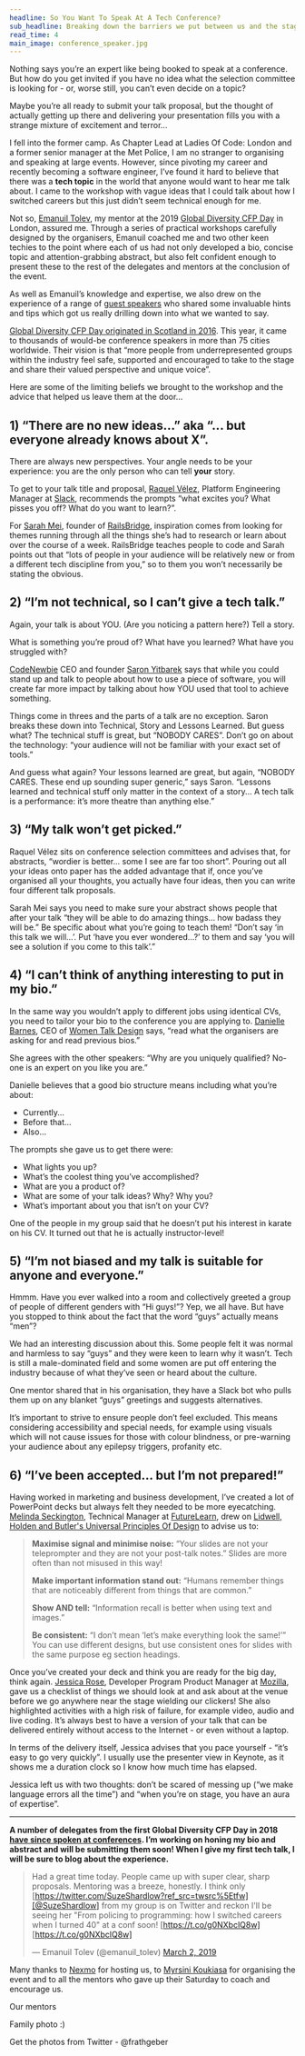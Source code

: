 ```yaml
---
headline: So You Want To Speak At A Tech Conference?
sub_headline: Breaking down the barriers we put between us and the stage
read_time: 4
main_image: conference_speaker.jpg
---
```


Nothing says you’re an expert like being booked to speak at a conference.  But how do you get invited if you have no idea what the selection committee is looking for - or, worse still, you can’t even decide on a topic?

Maybe you’re all ready to submit your talk proposal, but the thought of actually getting up there and delivering your presentation fills you with a strange mixture of excitement and terror...

I fell into the former camp.  As Chapter Lead at Ladies Of Code: London and a former senior manager at the Met Police, I am no stranger to organising and speaking at large events.  However, since pivoting my career and recently becoming a software engineer, I’ve found it hard to believe that there was a **tech topic** in the world that anyone would want to hear me talk about.  I came to the workshop with vague ideas that I could talk about how I switched careers but this just didn’t seem technical enough for me.

Not so, [Emanuil Tolev](https://twitter.com/emanuil_tolev), my mentor at the 2019 [Global Diversity CFP Day](https://globaldiversitycfpday.com) in London, assured me.  Through a series of practical workshops carefully designed by the organisers, Emanuil coached me and two other keen techies to the point where each of us had not only developed a bio, concise topic and attention-grabbing abstract, but also felt confident enough to present these to the rest of the delegates and mentors at the conclusion of the event.

As well as Emanuil’s knowledge and expertise, we also drew on the experience of a range of [guest speakers](https://globaldiversitycfpday.com/schedule) who shared some invaluable hints and tips which got us really drilling down into what we wanted to say.

[Global Diversity CFP Day originated in Scotland in 2016](http://scotlandjs.com/global-diversity-cfp-day).  This year, it came to thousands of would-be conference speakers in more than 75 cities worldwide.  Their vision is that “more people from underrepresented groups within the industry feel safe, supported and encouraged to take to the stage and share their valued perspective and unique voice”.

Here are some of the limiting beliefs we brought to the workshop and the advice that helped us leave them at the door...

## 1) “There are no new ideas...” aka “... but everyone already knows about X”.

There are always new perspectives.  Your angle needs to be your experience: you are the only person who can tell **your** story.

To get to your talk title and proposal, [Raquel Vélez](https://twitter.com/rockbot), Platform Engineering Manager at [Slack](https://slack.com), recommends the prompts “what excites you?  What pisses you off?  What do you want to learn?”.

For [Sarah Mei](https://twitter.com/sarahmei), founder of [RailsBridge](http://railsbridge.org), inspiration comes from looking for themes running through all the things she’s had to research or learn about over the course of a week.  RailsBridge teaches people to code and Sarah points out that “lots of people in your audience will be relatively new or from a different tech discipline from you,” so to them you won’t necessarily be stating the obvious.

## 2) “I’m not technical, so I can’t give a tech talk.”

Again, your talk is about YOU.  (Are you noticing a pattern here?)  Tell a story.

What is something you’re proud of?  What have you learned?  What have you struggled with?

[CodeNewbie](https://codenewbie.org) CEO and founder [Saron Yitbarek](https://saron.io) says that while you could stand up and talk to people about how to use a piece of software, you will create far more impact by talking about how YOU used that tool to achieve something.

Things come in threes and the parts of a talk are no exception.  Saron breaks these down into Technical, Story and Lessons Learned.  But guess what?  The technical stuff is great, but “NOBODY CARES”.  Don’t go on about the technology: “your audience will not be familiar with your exact set of tools.”

And guess what again?  Your lessons learned are great, but again, “NOBODY CARES.  These end up sounding super generic,” says Saron.  “Lessons learned and technical stuff only matter in the context of a story...  A tech talk is a performance: it’s more theatre than anything else.”

## 3) “My talk won’t get picked.”

Raquel Vélez sits on conference selection committees and advises that, for abstracts, “wordier is better... some I see are far too short”.  Pouring out all your ideas onto paper has the added advantage that if, once you’ve organised all your thoughts, you actually have four ideas, then you can write four different talk proposals.

Sarah Mei says you need to make sure your abstract shows people that after your talk “they will be able to do amazing things... how badass they will be.”  Be specific about what you’re going to teach them!  “Don’t say ‘in this talk we will...’.  Put ‘have you ever wondered...?’ to them and say ‘you will see a solution if you come to this talk’.”

## 4) “I can’t think of anything interesting to put in my bio.”

In the same way you wouldn’t apply to different jobs using identical CVs, you need to tailor your bio to the conference you are applying to.  [Danielle Barnes](https://twitter.com/daniellesheryce), CEO of [Women Talk Design](https://womentalkdesign.com) says, “read what the organisers are asking for and read previous bios.”

She agrees with the other speakers: “Why are you uniquely qualified?  No-one is an expert on you like you are.”

Danielle believes that a good bio structure means including what you’re about:

- Currently...
- Before that...
- Also...

The prompts she gave us to get there were:

- What lights you up?
- What’s the coolest thing you’ve accomplished?
- What are you a product of?
- What are some of your talk ideas?  Why?  Why you?
- What’s important about you that isn’t on your CV?

One of the people in my group said that he doesn’t put his interest in karate on his CV.  It turned out that he is actually instructor-level!

## 5) “I’m not biased and my talk is suitable for anyone and everyone.”

Hmmm.  Have you ever walked into a room and collectively greeted a group of people of different genders with “Hi guys!”?  Yep, we all have.  But have you stopped to think about the fact that the word “guys” actually means “men”?

We had an interesting discussion about this.  Some people felt it was normal and harmless to say “guys” and they were keen to learn why it wasn’t.  Tech is still a male-dominated field and some women are put off entering the industry because of what they’ve seen or heard about the culture.

One mentor shared that in his organisation, they have a Slack bot who pulls them up on any blanket “guys” greetings and suggests alternatives.

It’s important to strive to ensure people don’t feel excluded.  This means considering accessibility and special needs, for example using visuals which will not cause issues for those with colour blindness, or pre-warning your audience about any epilepsy triggers, profanity etc.

## 6) “I’ve been accepted... but I’m not prepared!”

Having worked in marketing and business development, I’ve created a lot of PowerPoint decks but always felt they needed to be more eyecatching.  [Melinda Seckington](https://missgeeky.com), Technical Manager at [FutureLearn](https://futurelearn.com), drew on [Lidwell, Holden and Butler's Universal Principles Of Design](http://universalprinciplesofdesign.com/books) to advise us to:

> **Maximise signal and minimise noise:** “Your slides are not your teleprompter and they are not your post-talk notes.”  Slides are more often than not misused in this way!
>
> **Make important information stand out:** “Humans remember things that are noticeably different from things that are common.”
>
> **Show AND tell:** “Information recall is better when using text and images.”
>
> **Be consistent:** “I don’t mean ‘let’s make everything look the same!’”  You can use different designs, but use consistent ones for slides with the same purpose eg section headings.

Once you’ve created your deck and think you are ready for the big day, think again.  [Jessica Rose](http://jessica.tech), Developer Program Product Manager at [Mozilla](https://mozilla.org), gave us a checklist of things we should look at and ask about at the venue before we go anywhere near the stage wielding our clickers!  She also highlighted activities with a high risk of failure, for example video, audio and live coding.  It’s always best to have a version of your talk that can be delivered entirely without access to the Internet - or even without a laptop.

In terms of the delivery itself, Jessica advises that you pace yourself - “it’s easy to go very quickly”.  I usually use the presenter view in Keynote, as it shows me a duration clock so I know how much time has elapsed.

Jessica left us with two thoughts: don’t be scared of messing up (“we make language errors all the time”) and “when you’re on stage, you have an aura of expertise”.

---

**A number of delegates from the first Global Diversity CFP Day in 2018 [have since spoken at conferences](https://www.globaldiversitycfpday.com/blog).  I’m working on honing my bio and abstract and will be submitting them soon!  When I give my first tech talk, I will be sure to blog about the experience.**

<blockquote class="twitter-tweet tw-align-center" data-lang="en"><p lang="en" dir="ltr">

Had a great time today. People came up with super clear, sharp proposals. Mentoring was a breeze, honestly. I think only [https://twitter.com/SuzeShardlow?ref_src=twsrc%5Etfw][@SuzeShardlow] from my group is on Twitter and reckon I'll be seeing her "From policing to programming: how I switched careers when I turned 40" at a conf soon! [https://t.co/g0NXbclQ8w]
[https://t.co/g0NXbclQ8w]</p>

&mdash; Emanuil Tolev (@emanuil_tolev) <a href="https://twitter.com/emanuil_tolev/status/1101918768274513920?ref_src=twsrc%5Etfw">March 2, 2019</a>
</blockquote>


Many thanks to [Nexmo](https://nexmo.com) for hosting us, to [Myrsini Koukiasa](https://twitter.com/myrsiningos) for organising the event and to all the mentors who gave up their Saturday to coach and encourage us.

Our mentors

Family photo :)

Get the photos from Twitter - @frathgeber

